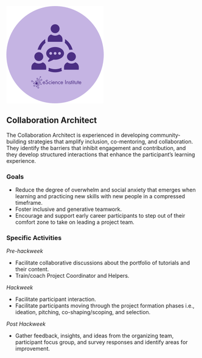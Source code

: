![Collaboration Architect](../images/collaboration-architect.svg) 

## Collaboration Architect
The Collaboration Architect is experienced in developing community-building strategies that amplify inclusion, co-mentoring, and collaboration. They identify the barriers that inhibit engagement and contribution, and they develop structured interactions that enhance the participant’s learning experience.

### Goals
- Reduce the degree of overwhelm and social anxiety that emerges when learning and practicing new skills with new people in a compressed timeframe.
- Foster inclusive and generative teamwork.
- Encourage and support early career participants to step out of their comfort zone to take on leading a project team.

### Specific Activities
*Pre-hackweek*
- Facilitate collaborative discussions about the portfolio of tutorials and their content.
- Train/coach Project Coordinator and Helpers.

*Hackweek*
- Facilitate participant interaction.
- Facilitate participants moving through the project formation phases i.e., ideation, pitching, co-shaping/scoping, and selection.

*Post Hackweek*
- Gather feedback, insights, and ideas from the organizing team, participant focus group, and survey responses and identify areas for improvement.
